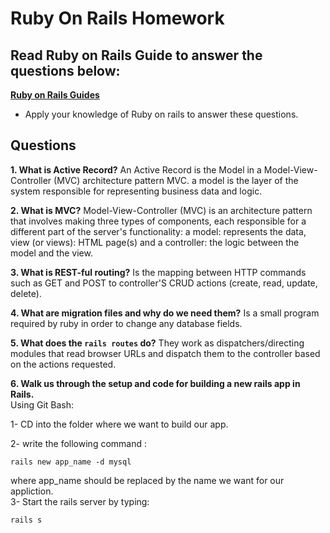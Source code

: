 # Ruby On Rails Homework

## Read Ruby on Rails Guide to answer the questions below:
**[Ruby on Rails Guides](https://guides.rubyonrails.org/)**
- Apply your knowledge of Ruby on rails to answer these questions.

## Questions
<b>1. What is Active Record?</b>
An Active Record is the Model in a Model-View-Controller (MVC) architecture pattern MVC. a model is the layer of the system responsible for representing business data and logic.

<b>2. What is MVC?</b>
Model-View-Controller (MVC) is an architecture pattern that involves making three types of components, each responsible for a different part of the server's functionality: a model: represents the data, view (or views): HTML page(s) and a controller: the logic between the model and the view.

<b>3. What is REST-ful routing?</b>
Is the mapping between HTTP commands such as GET and POST to controller'S CRUD actions (create, read, update, delete).

<b>4. What are migration files and why do we need them?</b>
Is a small program required by ruby in order to change any database fields.

<b>5. What does the `rails routes` do?</b>
They work as dispatchers/directing modules that read browser URLs and dispatch them to the controller based on the actions requested.

<b>6. Walk us through the setup and code for building a new rails app in Rails.</b>
  <br>
  Using Git Bash:
  
  1- CD into the folder where we want to build our app.
  
  2- write the following command :
 ```
 rails new app_name -d mysql
```
where app_name should be replaced by the name we want for our appliction.
<br>
  3- Start the rails server by typing:
 ```
 rails s
```
  
